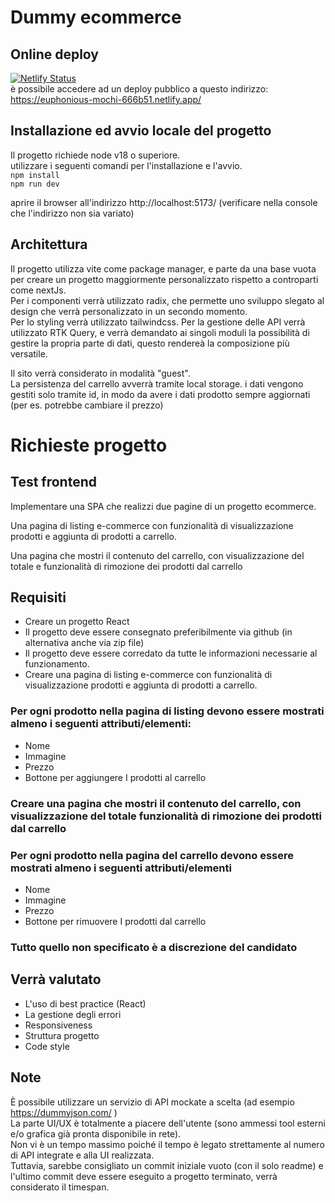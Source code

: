 # Dummy ecommerce

## Online deploy
[![Netlify Status](https://api.netlify.com/api/v1/badges/c559a836-03a9-4a3a-b9e8-b9a690ff7b05/deploy-status)](https://app.netlify.com/sites/euphonious-mochi-666b51/deploys)  
è possibile accedere ad un deploy pubblico a questo indirizzo:  
https://euphonious-mochi-666b51.netlify.app/

## Installazione ed avvio locale del progetto
Il progetto richiede node v18 o superiore.  
utilizzare i seguenti comandi per l'installazione e l'avvio.  
`npm install`  
`npm run dev`

aprire il browser all'indirizzo http://localhost:5173/ (verificare nella console che l'indirizzo non sia variato)

## Architettura
Il progetto utilizza vite come package manager, e parte da una base vuota per creare un progetto maggiormente personalizzato rispetto a controparti come nextJs.  
Per i componenti verrà utilizzato radix, che permette uno sviluppo slegato al design che verrà personalizzato in un secondo momento.  
Per lo styling verrà utilizzato tailwindcss.
Per la gestione delle API verrà utilizzato RTK Query, e verrà demandato ai singoli moduli la possibilità di gestire la propria parte di dati, questo rendereà la composizione più versatile.

Il sito verrà considerato in modalità "guest".  
La persistenza del carrello avverrà tramite local storage. i dati vengono gestiti solo tramite id, in modo da avere i dati prodotto sempre aggiornati (per es. potrebbe cambiare il prezzo)

# Richieste progetto

## Test frontend

Implementare una SPA che realizzi due pagine di un progetto ecommerce.

Una pagina di listing e-commerce con funzionalità di visualizzazione prodotti e aggiunta di prodotti
a carrello.

Una pagina che mostri il contenuto del carrello, con visualizzazione del totale e funzionalità di
rimozione dei prodotti dal carrello

## Requisiti
- Creare un progetto React
- Il progetto deve essere consegnato preferibilmente via github (in alternativa anche via zip
file)
- Il progetto deve essere corredato da tutte le informazioni necessarie al funzionamento.
- Creare una pagina di listing e-commerce con funzionalità di visualizzazione prodotti e
aggiunta di prodotti a carrello.

### Per ogni prodotto nella pagina di listing devono essere mostrati almeno i seguenti attributi/elementi:
  + Nome
  + Immagine
  + Prezzo
  + Bottone per aggiungere I prodotti al carrello

### Creare una pagina che mostri il contenuto del carrello, con visualizzazione del totale funzionalità di rimozione dei prodotti dal carrello
### Per ogni prodotto nella pagina del carrello devono essere mostrati almeno i seguenti attributi/elementi
  + Nome
  + Immagine
  + Prezzo
  + Bottone per rimuovere I prodotti dal carrello
### Tutto quello non specificato è a discrezione del candidato

## Verrà valutato
- L'uso di best practice (React)
- La gestione degli errori
- Responsiveness
- Struttura progetto
- Code style

## Note
È possibile utilizzare un servizio di API mockate a scelta (ad esempio https://dummyjson.com/ )  
La parte UI/UX è totalmente a piacere dell'utente (sono ammessi tool esterni e/o grafica già pronta disponibile in rete).  
Non vi è un tempo massimo poiché il tempo è legato strettamente al numero di API integrate e alla UI realizzata.  
Tuttavia, sarebbe consigliato un commit iniziale vuoto (con il solo readme) e l'ultimo commit deve essere eseguito a progetto terminato, verrà considerato il timespan.